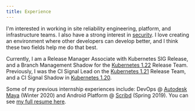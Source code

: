 ```yaml
---
title: Experience
---
```


I'm interested in working in site reliability engineering, platform, and infrastructure teams. I also have a strong interest in [security](/categories/writeup). I love creating an environment where other developers can develop better, and I think these two fields help me do that best.

Currently, I am a Release Manager Associate with Kubernetes SIG Release, and a Branch Management Shadow for the [Kubernetes 1.22](https://github.com/kubernetes/sig-release/tree/master/releases/release-1.22) Release Team. Previously, I was the CI Signal Lead on the [Kubernetes 1.21](https://github.com/kubernetes/sig-release/tree/master/releases/release-1.21) Release Team, and a CI Signal Shadow in [Kubernetes 1.20](https://github.com/kubernetes/sig-release/tree/master/releases/release-1.20). 

Some of my previous internship experiences include: DevOps @ [Autodesk Maya](https://www.autodesk.com/products/maya/) (Winter 2020) and Android Platform @ [Scribd](https://www.scribd.com) (Spring 2019). You can see [my full resume here](/Resume.pdf).
